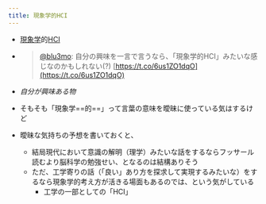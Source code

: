 ```yaml
---
title: 現象学的HCI
---
```


* [現象学](%E7%8F%BE%E8%B1%A1%E5%AD%A6.md)的[HCI](HCI.md)

* 
   > 
   > [@blu3mo](https://twitter.com/blu3mo/status/1538363100679659521): 自分の興味を一言で言うなら、「現象学的HCI」みたいな感じなのかもしれない(?) [https://t.co/6us1ZO1dqO](https://t.co/6us1ZO1dqO)

* *自分が興味ある物*

* そもそも「現象学==的==」って言葉の意味を曖昧に使っている気はするけど

* 曖昧な気持ちの予想を書いておくと、
  
  * 結局現代において意識の解明（理学）みたいな話をするならフッサール読むより脳科学の勉強せい、となるのは結構ありそう
  * ただ、工学寄りの話（「良い」あり方を探求して実現するみたいな）をするなら現象学的考え方が活きる場面もあるのでは、という気がしている
    * 工学の一部としての「HCI」
